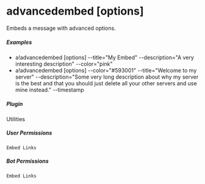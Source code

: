 # advancedembed [options]

Embeds a message with advanced options.
			

##### Examples

* a!advancedembed [options] --title="My Embed" --description="A very interesting description" --color="pink"
* a!advancedembed [options] --color="#593001" --title="Welcome to my server" --description="Some very long description about why my server is the best and that you should just delete all your other servers and use mine instead." --timestamp


##### Plugin
Utilities


##### User Permissions
`Embed Links`


##### Bot Permissions
`Embed Links`